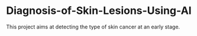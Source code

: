 # Diagnosis-of-Skin-Lesions-Using-AI
This project aims at detecting the type of skin cancer at an early stage. 
